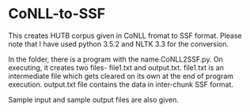 # CoNLL-to-SSF
This creates HUTB corpus given in CoNLL fromat to SSF format.
Please note that I have used python 3.5.2 and NLTK 3.3 for the conversion.

In the folder, there is a program with the name CoNLL2SSF.py. On executing, it creates two files- file1.txt and output.txt. 
file1.txt is an intermediate file which gets cleared on its own at the end of program execution. 
output.txt file contains the data in inter-chunk SSF format.

Sample input and sample output files are also given.
